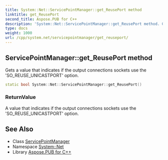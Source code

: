 ```yaml
---
title: System::Net::ServicePointManager::get_ReusePort method
linktitle: get_ReusePort
second_title: Aspose.PUB for C++
description: 'System::Net::ServicePointManager::get_ReusePort method. Gets a value that indicates if the output connections sockets use the ''SO_REUSE_UNICASTPORT'' option in C++.'
type: docs
weight: 1000
url: /cpp/system.net/servicepointmanager/get_reuseport/
---
```

## ServicePointManager::get_ReusePort method


Gets a value that indicates if the output connections sockets use the 'SO_REUSE_UNICASTPORT' option.

```cpp
static bool System::Net::ServicePointManager::get_ReusePort()
```


### ReturnValue

A value that indicates if the output connections sockets use the 'SO_REUSE_UNICASTPORT' option.

## See Also

* Class [ServicePointManager](../)
* Namespace [System::Net](../../)
* Library [Aspose.PUB for C++](../../../)
